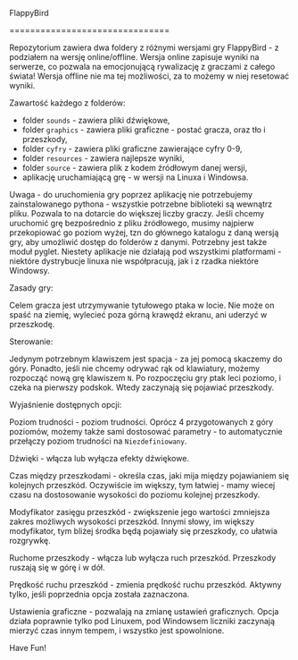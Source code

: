 FlappyBird

===============================

Repozytorium zawiera dwa foldery z różnymi wersjami gry FlappyBird - z podziałem na wersję online/offline.
Wersja online zapisuje wyniki na serwerze, co pozwala na emocjonującą rywalizację z graczami z całego świata!
Wersja offline nie ma tej możliwości, za to możemy w niej resetować wyniki.

Zawartość każdego z folderów:
 * folder `sounds` - zawiera pliki dźwiękowe,
 * folder `graphics` - zawiera pliki graficzne - postać gracza, oraz tło i przeszkody,
 * folder `cyfry` - zawiera pliki graficzne zawierające cyfry 0-9,
 * folder `resources` - zawiera najlepsze wyniki,
 * folder `source` - zawiera plik z kodem źródłowym danej wersji,
 * aplikację uruchamiającą grę - w wersji na Linuxa i Windowsa.

Uwaga - do uruchomienia gry poprzez aplikację nie potrzebujemy zainstalowanego pythona - wszystkie potrzebne biblioteki są wewnątrz pliku. Pozwala to na dotarcie do większej liczby graczy. 
Jeśli chcemy uruchomić grę bezpośrednio z pliku źródłowego, musimy najpierw przekopiować go poziom wyżej, tzn do głównego katalogu z daną wersją gry, aby umożliwić dostęp do folderów z danymi. Potrzebny jest także moduł pyglet.
Niestety aplikacje nie działają pod wszystkimi platformami - niektóre dystrybucje linuxa nie współpracują, jak i z rzadka niektóre Windowsy.
 
Zasady gry:

Celem gracza jest utrzymywanie tytułowego ptaka w locie. Nie może on spaść na ziemię, wylecieć poza górną krawędź ekranu, ani uderzyć w przeszkodę. 

Sterowanie:

Jedynym potrzebnym klawiszem jest spacja - za jej pomocą skaczemy do góry. Ponadto, jeśli nie chcemy odrywać rąk od klawiatury, możemy rozpocząć nową grę klawiszem `N`.
Po rozpoczęciu gry ptak leci poziomo, i czeka na pierwszy podskok. Wtedy zaczynają się pojawiać przeszkody.

Wyjaśnienie dostępnych opcji:

Poziom trudności - poziom trudności. Oprócz 4 przygotowanych z góry poziomów, możemy także sami dostosować parametry - to automatycznie przełączy poziom trudności na `Niezdefiniowany`. 

Dźwięki - włącza lub wyłącza efekty dźwiękowe.

Czas między przeszkodami - określa czas, jaki mija między pojawianiem się kolejnych przeszkód. Oczywiście im większy, tym łatwiej - mamy wiecej czasu na dostosowanie wysokości do poziomu kolejnej przeszkody.

Modyfikator zasięgu przeszkód - zwiększenie jego wartości zmniejsza zakres możliwych wysokości przeszkód. Innymi słowy, im większy modyfikator, tym bliżej środka będą pojawiały się przeszkody, co ułatwia rozgrywkę.

Ruchome przeszkody - włącza lub wyłącza ruch przeszkód. Przeszkody ruszają się w górę i w dół.

Prędkość ruchu przeszkód - zmienia prędkość ruchu przeszkód. Aktywny tylko, jeśli poprzednia opcja została zaznaczona.

Ustawienia graficzne - pozwalają na zmianę ustawień graficznych. Opcja działa poprawnie tylko pod Linuxem, pod Windowsem liczniki zaczynają mierzyć czas innym tempem, i wszystko jest spowolnione.

Have Fun!


